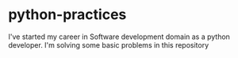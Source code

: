 # python-practices
I've started my career in Software development domain as a python developer.
I'm solving some basic problems in this repository

